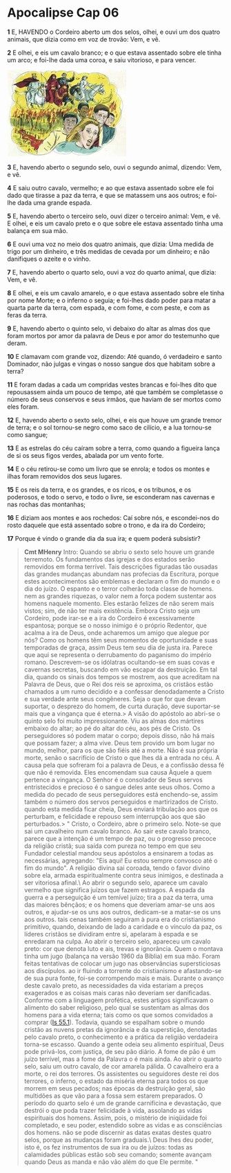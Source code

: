 # Apocalipse Cap 06

**1** 	E, HAVENDO o Cordeiro aberto um dos selos, olhei, e ouvi um dos quatro animais, que dizia como em voz de trovão: Vem, e vê.

**2** 	E olhei, e eis um cavalo branco; e o que estava assentado sobre ele tinha um arco; e foi-lhe dada uma coroa, e saiu vitorioso, e para vencer.

![](../Images/SweetPublishing/66-6-1.jpg) 

**3** 	E, havendo aberto o segundo selo, ouvi o segundo animal, dizendo: Vem, e vê.

**4** 	E saiu outro cavalo, vermelho; e ao que estava assentado sobre ele foi dado que tirasse a paz da terra, e que se matassem uns aos outros; e foi-lhe dada uma grande espada.

**5** 	E, havendo aberto o terceiro selo, ouvi dizer o terceiro animal: Vem, e vê. E olhei, e eis um cavalo preto e o que sobre ele estava assentado tinha uma balança em sua mão.

**6** 	E ouvi uma voz no meio dos quatro animais, que dizia: Uma medida de trigo por um dinheiro, e três medidas de cevada por um dinheiro; e não danifiques o azeite e o vinho.

**7** 	E, havendo aberto o quarto selo, ouvi a voz do quarto animal, que dizia: Vem, e vê.

**8** 	E olhei, e eis um cavalo amarelo, e o que estava assentado sobre ele tinha por nome Morte; e o inferno o seguia; e foi-lhes dado poder para matar a quarta parte da terra, com espada, e com fome, e com peste, e com as feras da terra.

**9** 	E, havendo aberto o quinto selo, vi debaixo do altar as almas dos que foram mortos por amor da palavra de Deus e por amor do testemunho que deram.

**10** 	E clamavam com grande voz, dizendo: Até quando, ó verdadeiro e santo Dominador, não julgas e vingas o nosso sangue dos que habitam sobre a terra?

**11** 	E foram dadas a cada um compridas vestes brancas e foi-lhes dito que repousassem ainda um pouco de tempo, até que também se completasse o número de seus conservos e seus irmãos, que haviam de ser mortos como eles foram.

**12** 	E, havendo aberto o sexto selo, olhei, e eis que houve um grande tremor de terra; e o sol tornou-se negro como saco de cilício, e a lua tornou-se como sangue;

**13** 	E as estrelas do céu caíram sobre a terra, como quando a figueira lança de si os seus figos verdes, abalada por um vento forte.

**14** 	E o céu retirou-se como um livro que se enrola; e todos os montes e ilhas foram removidos dos seus lugares.

**15** 	E os reis da terra, e os grandes, e os ricos, e os tribunos, e os poderosos, e todo o servo, e todo o livre, se esconderam nas cavernas e nas rochas das montanhas;

**16** 	E diziam aos montes e aos rochedos: Caí sobre nós, e escondei-nos do rosto daquele que está assentado sobre o trono, e da ira do Cordeiro;

**17** 	Porque é vindo o grande dia da sua ira; e quem poderá subsistir?


> **Cmt MHenry** Intro: Quando se abriu o sexto selo houve um grande terremoto. Os fundamentos das igrejas e dos estados serão removidos em forma terrível. Tais descrições figuradas tão ousadas das grandes mudanças abundam nas profecias da Escritura, porque estes acontecimentos são emblemas e declaram o fim do mundo e o dia do juízo. O espanto e o terror colherão toda classe de homens. nem as grandes riquezas, o valor nem a força podem sustentar aos homens naquele momento. Eles estarão felizes de não serem mais vistos; sim, de não ter mais existência. Embora Cristo seja um Cordeiro, pode irar-se e a ira do Cordeiro é excessivamente espantosa; porque se o nosso inimigo é o próprio Redentor, que acalma a ira de Deus, onde acharemos um amigo que alegue por nós? Como os homens têm seus momentos de oportunidade e suas temporadas de graça, assim Deus tem seu dia de justa ira. Parece que aqui se representa o derrubamento do paganismo do império romano. Descrevem-se os idólatras ocultando-se em suas covas e cavernas secretas, buscando em vão escapar da destruição. Em tal dia, quando os sinais dos tempos se mostrem, aos que acreditam na Palavra de Deus, que o Rei dos reis se aproxima, os cristãos estão chamados a um rumo decidido e a confessar denodadamente a Cristo e sua verdade ante seus congêneres. Seja o que for que devam suportar, o desprezo do homem, de curta duração, deve suportar-se mais que a vingança que é eterna.> A visão do apóstolo ao abri-se o quinto selo foi muito impressionante. Viu as almas dos mártires embaixo do altar; ao pé do altar do céu, aos pés de Cristo. Os perseguidores só podem matar o corpo; depois disso, não há mais que possam fazer; a alma vive. Deus tem provido um bom lugar no mundo, melhor, para os que são fiéis até a morte. Não é sua própria morte, senão o sacrifício de Cristo o que lhes dá a entrada no céu. A causa pela que sofreram foi a palavra de Deus, e a confissão dessa fé que não é removida. Eles encomendam sua causa Àquele a quem pertence a vingança. O Senhor é o consolador de Seus servos entristecidos e precioso é o sangue deles ante seus olhos. Como a medida do pecado de seus perseguidores está enchendo-se, assim também o número dos servos perseguidos e martirizados de Cristo. quando esta medida ficar cheia, Deus enviará tribulação aos que os perturbam, e felicidade e repouso sem interrupção aos que são perturbados.> " Cristo, o Cordeiro, abre o primeiro selo. Note-se que sai um cavalheiro num cavalo branco. Ao sair este cavalo branco, parece que a intenção é um tempo de paz, ou o progresso precoce da religião cristã; sua saída com pureza no tempo em que seu Fundador celestial mandou seus apóstolos a ensinarem a todas as necessárias, agregando: "Eis aqui! Eu estou sempre convosco até o fim do mundo". A religião divina sai coroada, tendo o favor divino sobre ela, armada espiritualmente contra seus inimigos, e destinada a ser vitoriosa afinal.\ Ao abrir o segundo selo, aparece um cavalo vermelho que significa juízos que fazem estragos. A espada da guerra e a perseguição é um temível juízo; tira a paz da terra, uma das maiores bênçãos; e os homens que deveriam amar-se uns aos outros, e ajudar-se os uns aos outros, dedicam-se a matar-se os uns aos outros. tais cenas também seguiram à pura era do cristianismo primitivo, quando, deixando de lado a caridade e o vínculo da paz, os líderes cristãos se dividiram entre si, apelaram à espada e se enredaram na culpa. Ao abrir o terceiro selo, apareceu um cavalo preto: cor que denota luto e ais, trevas e ignorância. Quem o montava tinha um jugo (balança na versão 1960 da Bíblia) em sua mão. Foram feitas tentativas de colocar um jugo nas observâncias supersticiosas aos discípulos. ao ir fluindo a torrente do cristianismo e afastando-se de sua pura fonte, foi-se corrompendo mais e mais. Durante o avanço deste cavalo preto, as necessidades da vida estariam a preços exagerados e as coisas mais caras não deveriam ser danificadas. Conforme com a linguagem profética, estes artigos significavam o alimento do saber religioso, pelo qual se sustentam as almas dos homens para a vida eterna; tais como os que somos convidados a comprar ([Is 55.1](../23A-Is/55.md#1)). Todavia, quando se espalham sobre o mundo cristão as nuvens pretas da ignorância e da superstição, denotadas pelo cavalo preto, o conhecimento e a prática da religião verdadeira torna-se escasso. Quando a gente odeia seu alimento espiritual, Deus pode privá-los, com justiça, de seu pão diário. A fome de pão é um juízo terrível, mas a fome da Palavra o é mais ainda. Ao abrir o quarto selo, saiu um outro cavalo, de cor amarela pálida. O cavalheiro era a morte, o rei dos terrores. Os assistentes ou seguidores deste rei dos terrores, o inferno, o estado da miséria eterna para todos os que morrem em seus pecados; nas épocas da destruição geral, são multidões as que vão para a fossa sem estarem preparados. O período do quarto selo é um de grande carnificina e devastação, que destrói o que poda trazer felicidade à vida, assolando as vidas espirituais dos homens. Assim, pois, o mistério de iniqüidade foi completado, e seu poder, estendido sobre as vidas e as consciências dos homens. não se pode discernir as datas exatas destes quatro selos, porque as mudanças foram graduais.\ Deus lhes deu poder, isto é, os fez instrumentos de sua ira ou de juízos: todas as calamidades públicas estão sob seu comando; somente avançam quando Deus as manda e não vão além do que Ele permite. "